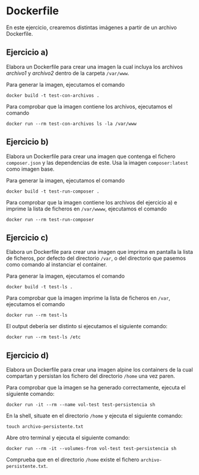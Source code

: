 # Dockerfile
En este ejercicio, crearemos distintas imágenes a partir de un archivo Dockerfile.

## Ejercicio a)
Elabora un Dockerfile para crear una imagen la cual incluya los archivos _archivo1_ y _archivo2_ dentro de la carpeta `/var/www`.

Para generar la imagen, ejecutamos el comando

`docker build -t test-con-archivos .`

Para comprobar que la imagen contiene los archivos, ejecutamos el comando

```docker run --rm test-con-archivos ls -la /var/www```

## Ejercicio b)
Elabora un Dockerfile para crear una imagen que contenga el fichero `composer.json` y las dependencias de este. Usa la imagen `composer:latest` como imagen base.

Para generar la imagen, ejecutamos el comando

`docker build -t test-run-composer .`

Para comprobar que la imagen contiene los archivos del ejercicio a) e imprime la lista de ficheros en `/var/wwww`, ejecutamos el comando

```docker run --rm test-run-composer```

## Ejercicio c)
Elabora un Dockerfile para crear una imagen que imprima en pantalla la lista de ficheros, por defecto del directorio `/var`, o del directorio que pasemos como comando al instanciar el container.

Para generar la imagen, ejecutamos el comando

`docker build -t test-ls .`

Para comprobar que la imagen imprime la lista de ficheros en `/var`, ejecutamos el comando

```docker run --rm test-ls```

El output debería ser distinto si ejecutamos el siguiente comando:

```docker run --rm test-ls /etc```

## Ejercicio d)
Elabora un Dockerfile para crear una imagen alpine los containers de la cual compartan y persistan los fichero del directorio `/home` una vez paren.

Para comprobar que la imagen se ha generado correctamente, ejecuta el siguiente comando:

```docker run -it --rm --name vol-test test-persistencia sh```

En la shell, situate en el directorio `/home` y ejecuta el siguiente comando:

```touch archivo-persistente.txt```

Abre otro terminal y ejecuta el siguiente comando:

```docker run --rm -it --volumes-from vol-test test-persistencia sh```

Comprueba que en el directorio `/home` existe el fichero `archivo-persistente.txt`.

